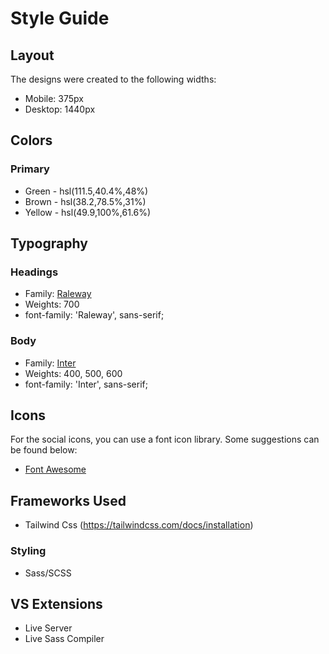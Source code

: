 # Style Guide

## Layout

The designs were created to the following widths:

- Mobile: 375px
- Desktop: 1440px

## Colors

### Primary

- Green - hsl(111.5,40.4%,48%)
- Brown - hsl(38.2,78.5%,31%)
- Yellow - hsl(49.9,100%,61.6%)

## Typography

### Headings

- Family: [Raleway](https://fonts.google.com/specimen/Raleway)
- Weights:  700
- font-family: 'Raleway', sans-serif;

### Body

- Family: [Inter](https://fonts.google.com/specimen/Inter)
- Weights: 400, 500, 600
- font-family: 'Inter', sans-serif; 

## Icons

For the social icons, you can use a font icon library. Some suggestions can be found below:

- [Font Awesome](https://fontawesome.com/)

## Frameworks Used
- Tailwind Css (https://tailwindcss.com/docs/installation)

### Styling
- Sass/SCSS

## VS Extensions
- Live Server
- Live Sass Compiler
